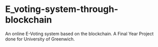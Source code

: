 # E_voting-system-through-blockchain
An online E-Voting system based on the blockchain. A Final Year Project done for University of Greenwich.
